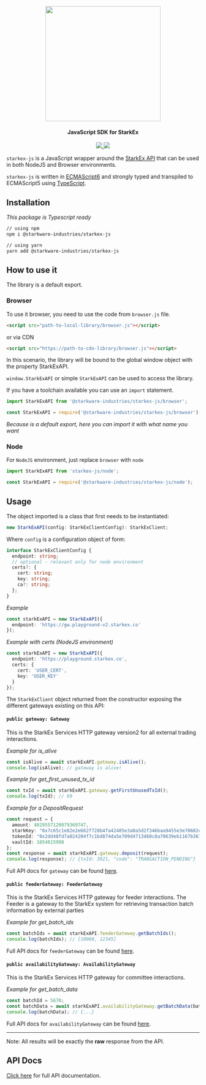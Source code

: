 <!-- logo -->
<p align="center">
  <img width='300' src="https://raw.githubusercontent.com/starkware-libs/starkex-js/master/img/starkex.svg">
</p>

<!-- tag line -->
<h4 align='center'> JavaScript SDK for StarkEx</h4>

<!-- primary badges -->
<p align="center">
  <a href="https://www.npmjs.com/package/starknet">
    <img src='https://img.shields.io/github/package-json/v/starkware-libs/starkex-js?label=npm' />
  </a>
  <a href="https://starkware.co/">
    <img src="https://img.shields.io/badge/powered_by-StarkWare-navy">
  </a>
</p>

`starkex-js` is a JavaScript wrapper around the [StarkEx API](https://starkware.co/starkex/api/)
that can be used in both NodeJS and Browser environments.

`starkex-js` is written in [ECMAScript6] and strongly typed and transpiled to ECMAScript5 using [TypeScript].

[typescript]: https://www.typescriptlang.org/
[ecmascript6]: https://github.com/ericdouglas/ES6-Learning#articles--tutorials

## Installation

_This package is Typescript ready_

```bash
// using npm
npm i @starkware-industries/starkex-js

// using yarn
yarn add @starkware-industries/starkex-js
```

## How to use it

The library is a default export.

### Browser

To use it browser, you need to use the code from `browser.js` file.

```html
<script src="path-to-local-library/browser.js"></script>
```

or via CDN

```html
<script src="https://path-to-cdn-library/browser.js"></script>
```

In this scenario, the library will be bound to the global window object with the property StarkExAPI.

`window.StarkExAPI` or simple `StarkExAPI` can be used to access the library.

If you have a toolchain available you can use an `import` statement.

```ts
import StarkExAPI from '@starkware-industries/starkex-js/browser';
```

```js
const StarkExAPI = require('@starkware-industries/starkex-js/browser');
```

_Because is a default export, here you can import it with what name you want_

### Node

For `NodeJS` environment, just replace `browser` with `node`

```ts
import StarkExAPI from 'starkex-js/node';
```

```js
const StarkExAPI = require('@starkware-industries/starkex-js/node');
```

## Usage

The object imported is a class that first needs to be instantiated:

```ts
new StarkExAPI(config: StarkExClientConfig): StarkExClient;
```

Where `config` is a configuration object of form:

```ts
interface StarkExClientConfig {
  endpoint: string;
  // optional - relevant only for node environment
  certs?: {
    cert: string;
    key: string;
    ca?: string;
  };
}
```

_Example_

```ts
const starkExAPI = new StarkExAPI({
  endpoint: 'https://gw.playground-v2.starkex.co'
});
```

_Example with certs (NodeJS environment)_

```ts
const starkExAPI = new StarkExAPI({
  endpoint: 'https://playground.starkex.co',
  certs: {
    cert: 'USER_CERT',
    key: 'USER_KEY'
  }
});
```

The `StarkExClient` object returned from the constructor exposing the different gateways existing on this API:

#### `public gateway: Gateway`

This is the StarkEx Services HTTP gateway version2 for all external trading interactions.

_Example for is_alive_

```ts
const isAlive = await starkExAPI.gateway.isAlive();
console.log(isAlive); // gateway is alive!
```

_Example for get_first_unused_tx_id_

```ts
const txId = await starkExAPI.gateway.getFirstUnusedTxId();
console.log(txId); // 69
```

_Example for a DepositRequest_

```ts
const request = {
  amount: 4029557120079369747,
  starkKey: "0x7c65c1e82e2e662f728b4fa42485e3a0a5d2f346baa9455e3e70682c2094cac",
  tokenId: "0x2dd48fd7a024204f7c1bd874da5e709d4713d60c8a70639eb1167b367a9c378",
  vaultId: 1654615998
};
const response = await starkExAPI.gateway.deposit(request);
console.log(response); // {txId: 3921, "code": "TRANSACTION_PENDING"}
```

Full API docs for `gateway` can be found [here](docs/classes/Gateway.md).

#### `public feederGateway: FeederGateway`

This is the StarkEx Services HTTP gateway for feeder interactions. The Feeder is a gateway to the StarkEx system for
retrieving transaction batch information by external parties

_Example for get_batch_ids_

```ts
const batchIds = await starkExAPI.feederGateway.getBatchIds();
console.log(batchIds); // [10000, 12345]
```

Full API docs for `feederGateway` can be found [here](docs/classes/FeederGateway.md).

#### `public availabilityGateway: AvailabilityGateway`

This is the StarkEx Services HTTP gateway for committee interactions.

_Example for get_batch_data_

```ts
const batchId = 5678;
const batchData = await starkExAPI.availabilityGateway.getBatchData(batchId);
console.log(batchData); // {...}
```

Full API docs for `availabilityGateway` can be found [here](docs/classes/AvailabilityGateway.md).

---

Note: All results will be exactly the **raw** response from the API.

## API Docs

[Click here](docs/modules.md) for full API documentation.
